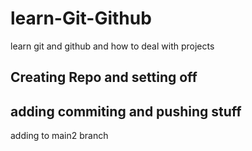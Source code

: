 # learn-Git-Github
learn git and github and how to deal with projects

## Creating Repo and setting off

## adding commiting and pushing stuff

adding to main2 branch
